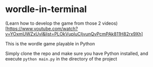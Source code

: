 # wordle-in-terminal

(Learn how to develop the game from those 2 videos)[https://www.youtube.com/watch?v=YOxmUWZxUvI&list=PLOkVupluCIjvunQvPcmPAk811H82rx9Xh]

This is the wordle game playable in Python

Simply clone the repo and make sure you have Python installed, and execute `python main.py` in the directory of the project
